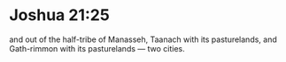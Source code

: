 # Joshua 21:25

and out of the half-tribe of Manasseh, Taanach with its pasturelands, and Gath-rimmon with its pasturelands — two cities.

